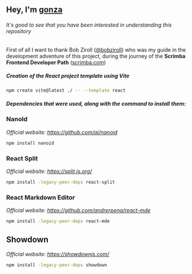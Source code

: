 
## Hey, I'm **[gonza](https://www.gonza.uno/)**
###### It's good to see that you have been interested in understanding this repository

First of all I want to thank Bob Ziroll ([@bobziroll](https://twitter.com/bobziroll)) 
who was my guide in the development adventure of this project, 
during the journey of the **Scrimba Frontend Developer Path** ([scrimba.com](https://scrimba.com/))


##### Creation of the React project template using Vite
```bash
npm create vite@latest ./ -- --template react
```

##### Dependencies that were used, along with the command to install them:

### NanoId
_Official website: https://github.com/ai/nanoid_
```bash
npm install nanoid
```

### React Split
_Official website: https://split.js.org/_
```bash
npm install -legacy-peer-deps react-split
```

### React Markdown Editor
_Official website: https://github.com/andrerpena/react-mde_ 
```bash
npm install -legacy-peer-deps react-mde
```
## Showdown
_Official website: https://showdownjs.com/_
```bash
npm install -legacy-peer-deps showdown
```
